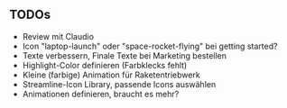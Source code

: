 ## TODOs
* Review mit Claudio
* Icon "laptop-launch" oder "space-rocket-flying" bei getting started?
* Texte verbessern, Finale Texte bei Marketing bestellen
* Highlight-Color definieren (Farbklecks fehlt)
* Kleine (farbige) Animation für Raketentriebwerk
* Streamline-Icon Library, passende Icons auswählen
* Animationen definieren, braucht es mehr?

